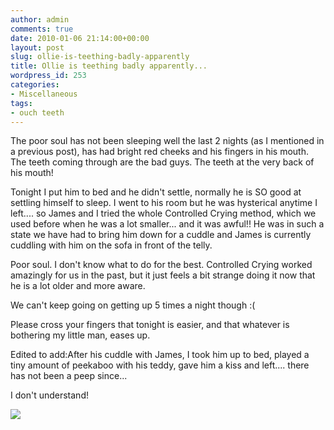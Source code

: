 ```yaml
---
author: admin
comments: true
date: 2010-01-06 21:14:00+00:00
layout: post
slug: ollie-is-teething-badly-apparently
title: Ollie is teething badly apparently...
wordpress_id: 253
categories:
- Miscellaneous
tags:
- ouch teeth
---
```


The poor soul has not been sleeping well the last 2 nights (as I mentioned in a previous post), has had bright red cheeks and his fingers in his mouth.  The teeth coming through are the bad guys. The teeth at the very back of his mouth!  
  
Tonight I put him to bed and he didn't settle, normally he is SO good at settling himself to sleep.  I went to his room but he was hysterical anytime I left.... so James and I tried the whole Controlled Crying method, which we used before when he was a lot smaller... and it was awful!! He was in such a state we have had to bring him down for a cuddle and James is currently cuddling with him on the sofa in front of the telly.  
  
Poor soul.  I don't know what to do for the best.  Controlled Crying worked amazingly for us in the past, but it just feels a bit strange doing it now that he is a lot older and more aware.  
  
We can't keep going on getting up 5 times a night though :(  
  
Please cross your fingers that tonight is easier, and that whatever is bothering my little man, eases up.  
  
Edited to add:After his cuddle with James, I took him up to bed, played a tiny amount of peekaboo with his teddy, gave him a kiss and left.... there has not been a peep since...  
  
I don't understand!

![](https://blogger.googleusercontent.com/tracker/251139911615938991-3860952026729439228?l=www.outmumbered.com)
